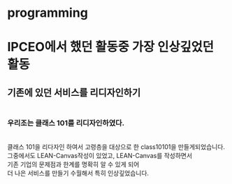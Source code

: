 # programming
# IPCEO에서 했던 활동중 가장 인상깊었던 활동

## 기존에 있던 서비스를 리디자인하기
### <br/> 우리조는 클래스 101를 리디자인하였다.

<br/>
클래스 101을 리다자인 하여서 고령층을 대상으로 한
class10101을 만들게되었습니다. 
<br/>그중에서도 LEAN-Canvas작성이 있었고,
LEAN-Canvas를 작성하면서 <br/>기존 기업의 문제점과 한계를 명확히 알 수 있게 되어<br/>
더 나은 서비스를 만들기 수월해서 특히 인상깊었습니다.

